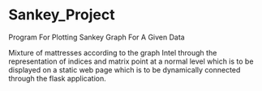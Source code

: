 # Sankey_Project
Program For Plotting Sankey Graph For A Given Data

Mixture of mattresses according to the graph Intel through the representation of indices and matrix point at a normal level which is to be displayed on a static web page which is to be dynamically connected through the flask application.
